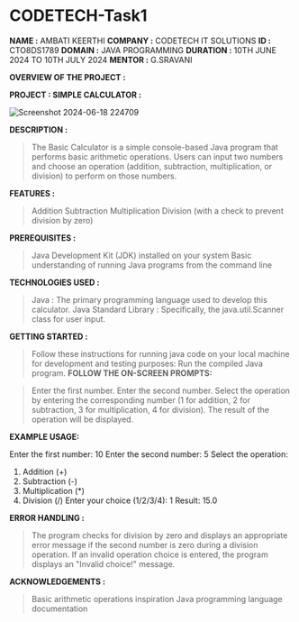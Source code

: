 # CODETECH-Task1

**NAME :** AMBATI KEERTHI
**COMPANY :**  CODETECH IT SOLUTIONS
**ID :** CTO8DS1789
**DOMAIN :** JAVA PROGRAMMING
**DURATION :** 10TH JUNE 2024 TO 10TH JULY 2024
**MENTOR :** G.SRAVANI

**OVERVIEW OF THE PROJECT :**

**PROJECT : SIMPLE CALCULATOR :**

![Screenshot 2024-06-18 224709](https://github.com/keerthi-ambati/CODETECH-Task1/assets/139665917/13d98694-b471-4382-8e87-d4c2a48bb75b)


**DESCRIPTION :**

> The Basic Calculator is a simple console-based Java program that performs basic arithmetic operations. Users can input two numbers and choose an operation (addition, subtraction, multiplication, or division) to perform on those numbers.


**FEATURES :**

> Addition
> Subtraction
> Multiplication
> Division (with a check to prevent division by zero)


**PREREQUISITES :**

> Java Development Kit (JDK) installed on your system
> Basic understanding of running Java programs from the command line

**TECHNOLOGIES USED :**

> Java : The primary programming language used to develop this calculator.
> Java Standard Library : Specifically, the java.util.Scanner class for user input.


**GETTING STARTED :**

> Follow these instructions for running java code on your local machine for development and testing purposes:
> Run the compiled Java program.
**FOLLOW THE ON-SCREEN PROMPTS:**

> Enter the first number.
> Enter the second number.
> Select the operation by entering the corresponding number (1 for addition, 2 for subtraction, 3 for multiplication, 4 for division).
> The result of the operation will be displayed.


**EXAMPLE  USAGE:**

Enter the first number: 10
Enter the second number: 5
Select the operation:
1. Addition (+)
2. Subtraction (-)
3. Multiplication (*)
4. Division (/)
Enter your choice (1/2/3/4): 1
Result: 15.0


**ERROR HANDLING :**

> The program checks for division by zero and displays an appropriate error message if the second number is zero during a division operation.
> If an invalid operation choice is entered, the program displays an "Invalid choice!" message.


**ACKNOWLEDGEMENTS :**
> Basic arithmetic operations inspiration
> Java programming language documentation
